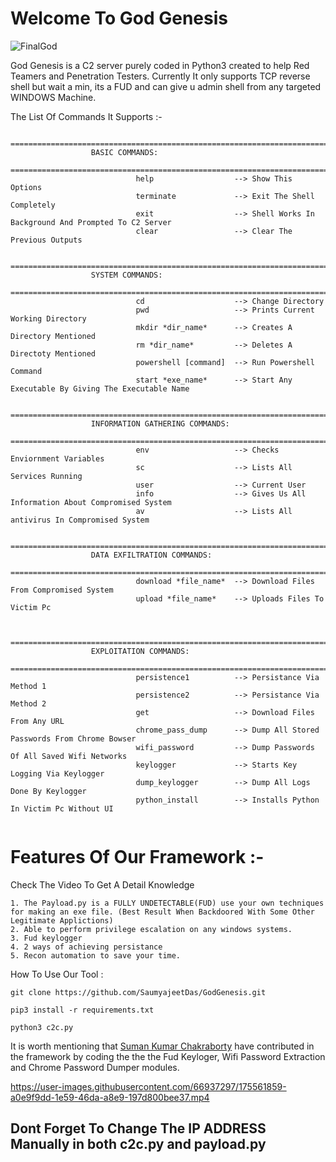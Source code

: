 # Welcome To God Genesis
![FinalGod](https://user-images.githubusercontent.com/66937297/175554898-58c56076-7cf9-4b1d-9d5d-2f2b27a9c0e3.png)

God Genesis is a C2 server purely coded in Python3 created to help Red Teamers and Penetration Testers. 
Currently It only supports TCP reverse shell but wait a min, its a FUD and can give u admin shell from any targeted WINDOWS Machine.

The List Of Commands It Supports :-

```
                ===================================================================================================
                  BASIC COMMANDS:
                ===================================================================================================
                            help                  --> Show This Options
                            terminate             --> Exit The Shell Completely
                            exit                  --> Shell Works In Background And Prompted To C2 Server
                            clear                 --> Clear The Previous Outputs

                ===================================================================================================
                  SYSTEM COMMANDS:
                ===================================================================================================
                            cd                    --> Change Directory
                            pwd                   --> Prints Current Working Directory
                            mkdir *dir_name*      --> Creates A Directory Mentioned
                            rm *dir_name*         --> Deletes A Directoty Mentioned
                            powershell [command]  --> Run Powershell Command
                            start *exe_name*      --> Start Any Executable By Giving The Executable Name

                ===================================================================================================
                  INFORMATION GATHERING COMMANDS:
                ===================================================================================================
                            env                   --> Checks Enviornment Variables
                            sc                    --> Lists All Services Running
                            user                  --> Current User
                            info                  --> Gives Us All Information About Compromised System
                            av                    --> Lists All antivirus In Compromised System

                ===================================================================================================
                  DATA EXFILTRATION COMMANDS:
                ===================================================================================================
                            download *file_name*  --> Download Files From Compromised System
                            upload *file_name*    --> Uploads Files To Victim Pc


                ===================================================================================================
                  EXPLOITATION COMMANDS:
                ===================================================================================================
                            persistence1          --> Persistance Via Method 1
                            persistence2          --> Persistance Via Method 2
                            get                   --> Download Files From Any URL
                            chrome_pass_dump      --> Dump All Stored Passwords From Chrome Bowser
                            wifi_password         --> Dump Passwords Of All Saved Wifi Networks
                            keylogger             --> Starts Key Logging Via Keylogger
                            dump_keylogger        --> Dump All Logs Done By Keylogger 
                            python_install        --> Installs Python In Victim Pc Without UI


```


# Features Of Our Framework :-
Check The Video To Get A Detail Knowledge
```
1. The Payload.py is a FULLY UNDETECTABLE(FUD) use your own techniques for making an exe file. (Best Result When Backdoored With Some Other Legitimate Applictions)
2. Able to perform privilege escalation on any windows systems.
3. Fud keylogger
4. 2 ways of achieving persistance 
5. Recon automation to save your time.

```


How To Use Our Tool : 

```
git clone https://github.com/SaumyajeetDas/GodGenesis.git

pip3 install -r requirements.txt

python3 c2c.py

```

It is worth mentioning that [Suman Kumar Chakraborty](https://github.com/Hijack-Everything/)
have contributed in the framework by coding the the the Fud Keyloger, Wifi Password Extraction and Chrome Password Dumper modules. 


https://user-images.githubusercontent.com/66937297/175561859-a0e9f9dd-1e59-46da-a8e9-197d800bee37.mp4






## Dont Forget To Change The IP ADDRESS Manually in both c2c.py and payload.py

